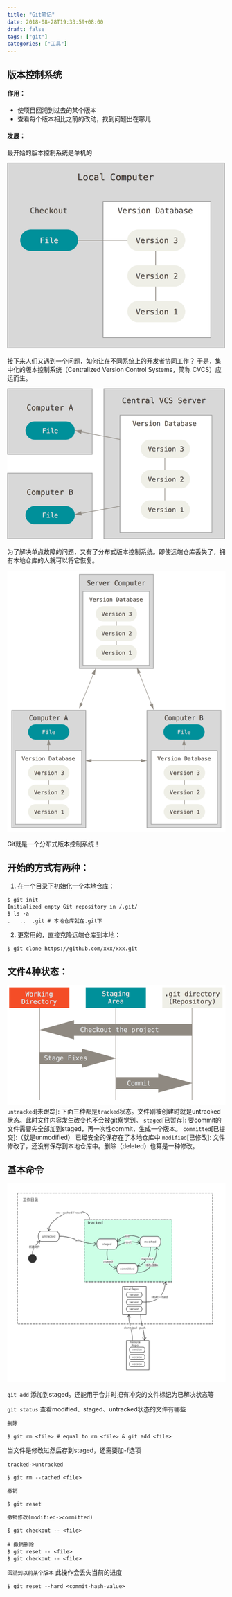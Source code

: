 ```yaml
---
title: "Git笔记"
date: 2018-08-28T19:33:59+08:00
draft: false
tags: ["git"]
categories: ["工具"]
---
```


## 版本控制系统
#### 作用：
- 使项目回溯到过去的某个版本
- 查看每个版本相比之前的改动，找到问题出在哪儿

#### 发展：
最开始的版本控制系统是单机的

![img](https://raw.githubusercontent.com/zh1014/zh1014.github.io/master/images/2018/08/local.png "local")

接下来人们又遇到一个问题，如何让在不同系统上的开发者协同工作？ 于是，集中化的版本控制系统（Centralized Version Control Systems，简称 CVCS）应运而生。

![img](https://raw.githubusercontent.com/zh1014/zh1014.github.io/master/images/2018/08/centralized.png "centralized")

为了解决单点故障的问题，又有了分布式版本控制系统。即使远端仓库丢失了，拥有本地仓库的人就可以将它恢复。

![img](https://raw.githubusercontent.com/zh1014/zh1014.github.io/master/images/2018/08/distributed.png "distributed")

Git就是一个分布式版本控制系统！

## 开始的方式有两种：
1. 在一个目录下初始化一个本地仓库：
```shell
$ git init 
Initialized empty Git repository in /.git/
$ ls -a
.	..	.git # 本地仓库就在.git下
```

2. 更常用的，直接克隆远端仓库到本地：
```shell
$ git clone https://github.com/xxx/xxx.git
```

## 文件4种状态：
![img](https://raw.githubusercontent.com/zh1014/zh1014.github.io/master/images/2018/08/areas.png "areas")
`untracked`[未跟踪]:
下面三种都是`tracked`状态。文件刚被创建时就是untracked状态。此时文件内容发生改变也不会被git察觉到。
`staged`[已暂存]:
要commit的文件需要先全部加到staged，再一次性commit，生成一个版本。
`committed`[已提交]:（就是unmodified）
已经安全的保存在了本地仓库中
`modified`[已修改]:
文件修改了，还没有保存到本地仓库中。删除（deleted）也算是一种修改。

## 基本命令
![img](https://raw.githubusercontent.com/zh1014/zh1014.github.io/master/images/2018/08/command.jpg "command")

`git add`
添加到staged。还能用于合并时把有冲突的文件标记为已解决状态等

`git status`
查看modified、staged、untracked状态的文件有哪些

`删除`
```shell
$ git rm <file> # equal to rm <file> & git add <file>
```
当文件是修改过然后存到staged，还需要加-f选项

`tracked->untracked`
```shell
$ git rm --cached <file>
```

`撤销`
```shell
$ git reset
```

`撤销修改(modified->committed)`
```shell
$ git checkout -- <file>

# 撤销删除
$ git reset -- <file>
$ git checkout -- <file>
```

`回溯到以前某个版本`
此操作会丢失当前的进度
```shell
$ git reset --hard <commit-hash-value>
```
